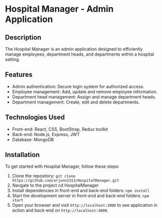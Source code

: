 # Hospital Manager - Admin Application

## Description
The Hospital Manager is an admin application designed to efficiently manage employees, department heads, and departments within a hospital setting.

## Features
- Admin authentication: Secure login system for authorized access.
- Employee management: Add, update and remove employee information.
- Department head management: Assign and manage department heads.
- Department management: Create, edit and delete departments.

## Technologies Used
- Front-end: React, CSS, BootStrap, Redux toolkit
- Back-end: Node.js, Express, JWT
- Database: MongoDB

## Installation
To get started with Hospital Manager, follow these steps:
1. Clone the repository: `git clone https://github.com/arjunn2313/HospitalManager.git`
2. Navgate to the project cd HospitalManager
3. Install dependencies in front-end and back-end folders: `npm install`
4. Start the development server in front-end and back-end folders: `npm start`
5. Open your browser and visit `http://localhost:3000` to see application in action and back-end on `http://localhost:4000`.




  
